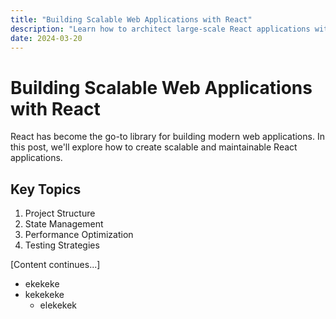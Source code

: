 ```yaml
---
title: "Building Scalable Web Applications with React"
description: "Learn how to architect large-scale React applications with best practices and proven patterns."
date: 2024-03-20
---
```


# Building Scalable Web Applications with React

React has become the go-to library for building modern web applications. In this post, we'll explore how to create scalable and maintainable React applications.

## Key Topics

1. Project Structure
2. State Management
3. Performance Optimization
4. Testing Strategies

[Content continues...]

- ekekeke
- kekekeke
    - elekekek

